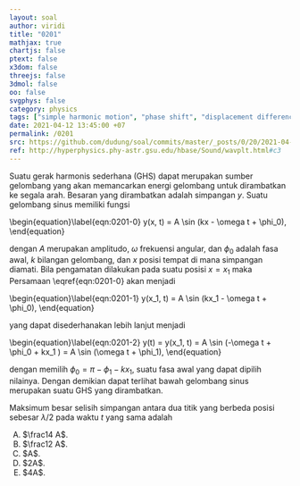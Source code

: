 ```yaml
---
layout: soal
author: viridi
title: "0201"
mathjax: true
chartjs: false
ptext: false
x3dom: false
threejs: false
3dmol: false
oo: false
svgphys: false
category: physics
tags: ["simple harmonic motion", "phase shift", "displacement difference", "fi1202", "2020-2"]
date: 2021-04-12 13:45:00 +07
permalink: /0201
src: https://github.com/dudung/soal/commits/master/_posts/0/20/2021-04-12-simple-harmonic-motion-1.md
ref: http://hyperphysics.phy-astr.gsu.edu/hbase/Sound/wavplt.html#c3
---
```

Suatu gerak harmonis sederhana (GHS) dapat merupakan sumber gelombang yang akan memancarkan energi gelombang untuk dirambatkan ke segala arah. Besaran yang dirambatkan adalah simpangan $y$. Suatu gelombang sinus memiliki fungsi

\begin{equation}\label{eqn:0201-0}
y(x, t) = A \sin (kx - \omega t + \phi_0),
\end{equation}

dengan $A$ merupakan amplitudo, $\omega$ frekuensi angular, dan $\phi_0$ adalah fasa awal, $k$ bilangan gelombang, dan $x$ posisi tempat di mana simpangan diamati. Bila pengamatan dilakukan pada suatu posisi $x = x_1$ maka Persamaan \eqref{eqn:0201-0} akan menjadi

\begin{equation}\label{eqn:0201-1}
y(x_1, t) = A \sin (kx_1 - \omega t + \phi_0),
\end{equation}

yang dapat disederhanakan lebih lanjut menjadi

\begin{equation}\label{eqn:0201-2}
y(t) = y(x_1, t) = A \sin (-\omega t + \phi_0 + kx_1 ) = A \sin (\omega t + \phi_1),
\end{equation}

dengan memilih $\phi_0 = \pi - \phi_1 - kx_1$, suatu fasa awal yang dapat dipilih nilainya. Dengan demikian dapat terlihat bawah gelombang sinus merupakan suatu GHS yang dirambatkan.

Maksimum besar selisih simpangan antara dua titik yang berbeda posisi sebesar $\lambda/2$ pada waktu $t$ yang sama adalah

<ol type="A">
<li>$\frac14 A$.
<li>$\frac12 A$.
<li>$A$.
<li>$2A$.
<li>$4A$.
